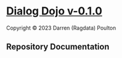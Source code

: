 # [Dialog Dojo v-0.1.0](https://github.com/ragdata/dialog-dojo)

Copyright © 2023 Darren (Ragdata) Poulton

## Repository Documentation
